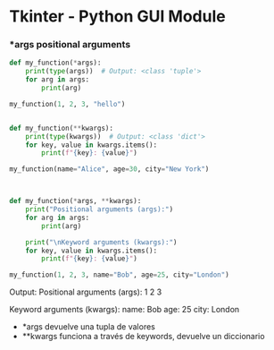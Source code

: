 # Tkinter - Python GUI Module

### *args positional arguments
```python
def my_function(*args):
    print(type(args))  # Output: <class 'tuple'>
    for arg in args:
        print(arg)

my_function(1, 2, 3, "hello")


def my_function(**kwargs):
    print(type(kwargs))  # Output: <class 'dict'>
    for key, value in kwargs.items():
        print(f"{key}: {value}")

my_function(name="Alice", age=30, city="New York")



def my_function(*args, **kwargs):
    print("Positional arguments (args):")
    for arg in args:
        print(arg)

    print("\nKeyword arguments (kwargs):")
    for key, value in kwargs.items():
        print(f"{key}: {value}")

my_function(1, 2, 3, name="Bob", age=25, city="London")
```
Output:
Positional arguments (args):
1
2
3

Keyword arguments (kwargs):
name: Bob
age: 25
city: London

* *args devuelve una tupla de valores
* **kwargs funciona a través de keywords, devuelve un diccionario
